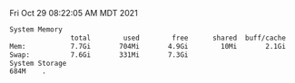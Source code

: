 Fri Oct 29 08:22:05 AM MDT 2021
```bash
System Memory
               total        used        free      shared  buff/cache   available
Mem:           7.7Gi       704Mi       4.9Gi        10Mi       2.1Gi       6.7Gi
Swap:          7.6Gi       331Mi       7.3Gi
System Storage
684M	.
```
```bash
